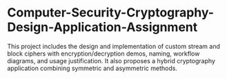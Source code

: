 # Computer-Security-Cryptography-Design-Application-Assignment
This project includes the design and implementation of custom stream and block ciphers with encryption/decryption demos, naming, workflow diagrams, and usage justification. It also proposes a hybrid cryptography application combining symmetric and asymmetric methods.
